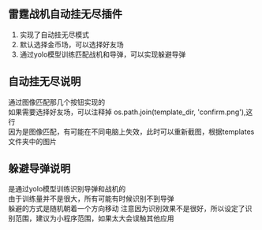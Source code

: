 ## 雷霆战机自动挂无尽插件
1. 实现了自动挂无尽模式
2. 默认选择金币场，可以选择好友场
3. 通过yolo模型训练匹配战机和导弹，可以实现躲避导弹

## 自动挂无尽说明
通过图像匹配那几个按钮实现的  
如果需要选择好友场，可以注释掉    os.path.join(template_dir, 'confirm.png'),这行  
因为是图像匹配，有可能在不同电脑上失效，此时可以重新截图，根据templates文件夹中的图片

## 躲避导弹说明
是通过yolo模型训练识别导弹和战机的  
由于训练量并不是很大，所有可能有时候识别不到导弹  
躲避的方式是随机朝着一个方向移动
注意因为识别效果不是很好，所以设定了识别范围，建议为小程序范围，如果太大会误触其他应用
